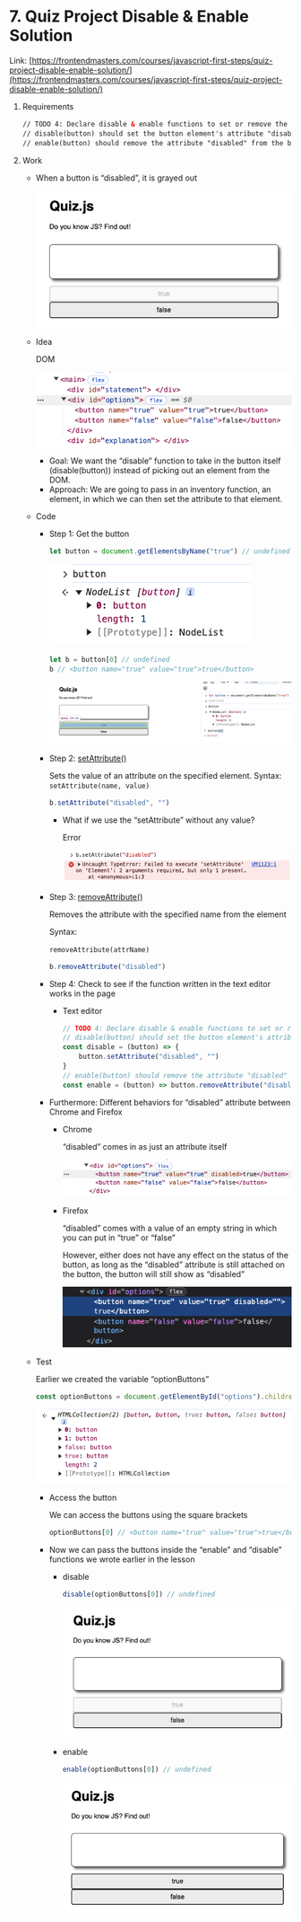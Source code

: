 # 7. Quiz Project Disable & Enable Solution

Link: [https://frontendmasters.com/courses/javascript-first-steps/quiz-project-disable-enable-solution/](https://frontendmasters.com/courses/javascript-first-steps/quiz-project-disable-enable-solution/)

1. Requirements
    
    ```html
    // TODO 4: Declare disable & enable functions to set or remove the "disabled" attribute from a given button element
    // disable(button) should set the button element's attribute "disabled" to the value ""
    // enable(button) should remove the attribute "disabled" from the button element
    ```
    
2. Work
    - When a button is “disabled”, it is grayed out
        
        ![image.png](./image/image_01.png)
        
    - Idea
        
        DOM
        
        ![image.png](./image/image_02.png)
        
        - Goal: We want the “disable” function to take in the button itself (disable(button)) instead of picking out an element from the DOM.
        - Approach: We are going to pass in an inventory function, an element, in which we can then set the attribute to that element.
    - Code
        - Step 1: Get the button
            
            ```jsx
            let button = document.getElementsByName("true") // undefined
            ```
            
            ![image.png](./image/image_03.png)
            
            ```jsx
            let b = button[0] // undefined
            b // <button name="true" value="true">true</button>
            ```
            
            ![image.png](./image/image_04.png)
            
        - Step 2: [setAttribute()](https://developer.mozilla.org/en-US/docs/Web/API/Element/setAttribute)
            
            Sets the value of an attribute on the specified element.
            Syntax:
            `setAttribute(name, value)`
            
            ```jsx
            b.setAttribute("disabled", "")
            ```
            
            - What if we use the “setAttribute” without any value?
                
                Error
                
                ![image.png](./image/image_05.png)
                
        - Step 3: [removeAttribute()](https://developer.mozilla.org/en-US/docs/Web/API/Element/removeAttribute)
            
            Removes the attribute with the specified name from the element
            
            Syntax:
            
            `removeAttribute(attrName)` 
            
            ```jsx
            b.removeAttribute("disabled")
            ```
            
        - Step 4: Check to see if the function written in the text editor works in the page
            - Text editor
                
                ```jsx
                // TODO 4: Declare disable & enable functions to set or remove the "disabled" attribute from a given button element
                // disable(button) should set the button element's attribute "disabled" to the value ""
                const disable = (button) => {
                    button.setAttribute("disabled", "")
                }
                // enable(button) should remove the attribute "disabled" from the button element
                const enable = (button) => button.removeAttribute("disabled")
                ```
                
        - Furthermore: Different behaviors for “disabled” attribute between Chrome and Firefox
            - Chrome
                
                “disabled” comes in as just an attribute itself
                
                ![image.png](./image/image_06.png)
                
            - Firefox
                
                “disabled” comes with a value of an empty string in which you can put in “true” or “false”
                
                However, either does not have any effect on the status of the button, as long as the “disabled” attribute is still attached on the button, the button will still show as “disabled”
                
                ![image.png](./image/image_07.png)
                
    - Test
        
        Earlier we created the variable “optionButtons”
        
        ```jsx
        const optionButtons = document.getElementById("options").children
        ```
        
        ![image.png](./image/image_08.png)
        
        - Access the button
            
            We can access the buttons using the square brackets
            
            ```jsx
            optionButtons[0] // <button name="true" value="true">true</button>
            ```
            
        - Now we can pass the buttons inside the “enable” and “disable” functions we wrote earlier in the lesson
            - disable
                
                ```jsx
                disable(optionButtons[0]) // undefined
                ```
                
                ![image.png](./image/image_09.png)
                
            - enable
                
                ```jsx
                enable(optionButtons[0]) // undefined
                ```
                
                ![image.png](./image/image_10.png)